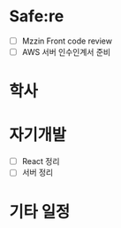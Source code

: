 # Safe:re

- [ ] Mzzin Front code review
- [ ] AWS 서버 인수인계서 준비 

# 학사

# 자기개발

- [ ] React 정리 
- [ ] 서버 정리

# 기타 일정
